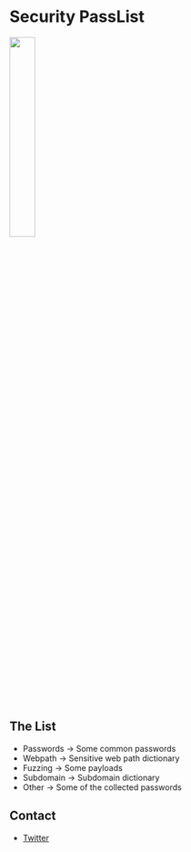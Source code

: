 # Security PassList

<img src="https://github.com/j3ers3/PassList/blob/master/Others/x.jpg" height="30%"></img>

## The List
- Passwords -> Some common passwords
- Webpath -> Sensitive web path dictionary
- Fuzzing -> Some payloads
- Subdomain -> Subdomain dictionary
- Other -> Some of the collected passwords

## Contact
- [Twitter](https://twitter.com/j3ers3)
